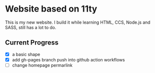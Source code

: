 # Website based on 11ty
This is my new website. I build it while learning HTML, CCS, Node.js and SASS, still has a lot to do.
## Current Progress
- [x] a basic shape
- [x] add gh-pages branch push into github action workflows
- [ ] change homepage permarlink
